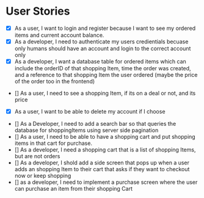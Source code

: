 # User Stories

- [x] As a user, I want to login and register because I want to see my ordered items and current account balance.
- [x] As a developer, I need to authenticate my users credientials becuase only humans should have an account and login to the correct account only
- [x] As a developer, I want a database table for ordered items which can include the orderID of that shopping Item, time the order was created, and a reference to that shopping Item the user ordered (maybe the price of the order too in the frontend)
- [] As a user, I need to see a shopping Item, if its on a deal or not, and its price
- [x] As a user, I want to be able to delete my account if I choose
- [] As a Developer, I need to add a search bar so that queries the database for shoppingItems using server side pagination
- [] As a user, I need to be able to have a shopping cart and put shopping items in that cart for purchase.
- [] As a developer, I need a shopping cart that is a list of shopping Items, but are not orders
- [] As a developer, I shold add a side screen that pops up when a user adds an shopping Item to their cart that asks if they want to checkout now or keep shopping
- [] as a developer, I need to implement a purchase screen where the user can purchase an item from their shopping Cart
